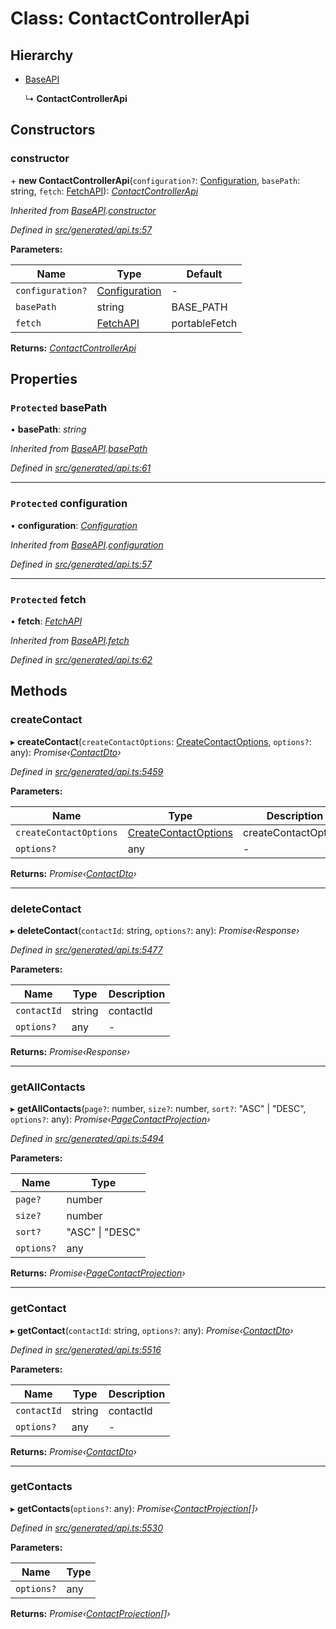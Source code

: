 # Class: ContactControllerApi

## Hierarchy

* [BaseAPI](_generated_api_.baseapi.md)

  ↳ **ContactControllerApi**

## Constructors

###  constructor

\+ **new ContactControllerApi**(`configuration?`: [Configuration](_generated_configuration_.configuration.md), `basePath`: string, `fetch`: [FetchAPI](../interfaces/_generated_api_.fetchapi.md)): *[ContactControllerApi](_generated_api_.contactcontrollerapi.md)*

*Inherited from [BaseAPI](_generated_api_.baseapi.md).[constructor](_generated_api_.baseapi.md#constructor)*

*Defined in [src/generated/api.ts:57](https://github.com/mailslurp/mailslurp-client/blob/a26884c/src/generated/api.ts#L57)*

**Parameters:**

Name | Type | Default |
------ | ------ | ------ |
`configuration?` | [Configuration](_generated_configuration_.configuration.md) | - |
`basePath` | string |  BASE_PATH |
`fetch` | [FetchAPI](../interfaces/_generated_api_.fetchapi.md) |  portableFetch |

**Returns:** *[ContactControllerApi](_generated_api_.contactcontrollerapi.md)*

## Properties

### `Protected` basePath

• **basePath**: *string*

*Inherited from [BaseAPI](_generated_api_.baseapi.md).[basePath](_generated_api_.baseapi.md#protected-basepath)*

*Defined in [src/generated/api.ts:61](https://github.com/mailslurp/mailslurp-client/blob/a26884c/src/generated/api.ts#L61)*

___

### `Protected` configuration

• **configuration**: *[Configuration](_generated_configuration_.configuration.md)*

*Inherited from [BaseAPI](_generated_api_.baseapi.md).[configuration](_generated_api_.baseapi.md#protected-configuration)*

*Defined in [src/generated/api.ts:57](https://github.com/mailslurp/mailslurp-client/blob/a26884c/src/generated/api.ts#L57)*

___

### `Protected` fetch

• **fetch**: *[FetchAPI](../interfaces/_generated_api_.fetchapi.md)*

*Inherited from [BaseAPI](_generated_api_.baseapi.md).[fetch](_generated_api_.baseapi.md#protected-fetch)*

*Defined in [src/generated/api.ts:62](https://github.com/mailslurp/mailslurp-client/blob/a26884c/src/generated/api.ts#L62)*

## Methods

###  createContact

▸ **createContact**(`createContactOptions`: [CreateContactOptions](../interfaces/_generated_api_.createcontactoptions.md), `options?`: any): *Promise‹[ContactDto](../interfaces/_generated_api_.contactdto.md)›*

*Defined in [src/generated/api.ts:5459](https://github.com/mailslurp/mailslurp-client/blob/a26884c/src/generated/api.ts#L5459)*

**Parameters:**

Name | Type | Description |
------ | ------ | ------ |
`createContactOptions` | [CreateContactOptions](../interfaces/_generated_api_.createcontactoptions.md) | createContactOptions |
`options?` | any | - |

**Returns:** *Promise‹[ContactDto](../interfaces/_generated_api_.contactdto.md)›*

___

###  deleteContact

▸ **deleteContact**(`contactId`: string, `options?`: any): *Promise‹Response›*

*Defined in [src/generated/api.ts:5477](https://github.com/mailslurp/mailslurp-client/blob/a26884c/src/generated/api.ts#L5477)*

**Parameters:**

Name | Type | Description |
------ | ------ | ------ |
`contactId` | string | contactId |
`options?` | any | - |

**Returns:** *Promise‹Response›*

___

###  getAllContacts

▸ **getAllContacts**(`page?`: number, `size?`: number, `sort?`: "ASC" | "DESC", `options?`: any): *Promise‹[PageContactProjection](../interfaces/_generated_api_.pagecontactprojection.md)›*

*Defined in [src/generated/api.ts:5494](https://github.com/mailslurp/mailslurp-client/blob/a26884c/src/generated/api.ts#L5494)*

**Parameters:**

Name | Type |
------ | ------ |
`page?` | number |
`size?` | number |
`sort?` | "ASC" &#124; "DESC" |
`options?` | any |

**Returns:** *Promise‹[PageContactProjection](../interfaces/_generated_api_.pagecontactprojection.md)›*

___

###  getContact

▸ **getContact**(`contactId`: string, `options?`: any): *Promise‹[ContactDto](../interfaces/_generated_api_.contactdto.md)›*

*Defined in [src/generated/api.ts:5516](https://github.com/mailslurp/mailslurp-client/blob/a26884c/src/generated/api.ts#L5516)*

**Parameters:**

Name | Type | Description |
------ | ------ | ------ |
`contactId` | string | contactId |
`options?` | any | - |

**Returns:** *Promise‹[ContactDto](../interfaces/_generated_api_.contactdto.md)›*

___

###  getContacts

▸ **getContacts**(`options?`: any): *Promise‹[ContactProjection](../interfaces/_generated_api_.contactprojection.md)[]›*

*Defined in [src/generated/api.ts:5530](https://github.com/mailslurp/mailslurp-client/blob/a26884c/src/generated/api.ts#L5530)*

**Parameters:**

Name | Type |
------ | ------ |
`options?` | any |

**Returns:** *Promise‹[ContactProjection](../interfaces/_generated_api_.contactprojection.md)[]›*
